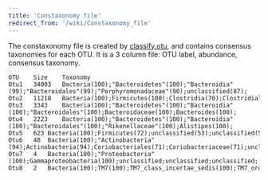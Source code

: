 ```yaml
---
title: 'Constaxonomy file'
redirect_from: '/wiki/Constaxonomy_file'
---
```

The constaxonomy file is created by
[classify.otu](classify.otu), and contains consensus
taxonomies for each OTU. It is a 3 column file: OTU label, abundance,
consensus taxonomy.

    OTU    Size    Taxonomy
    Otu1   34003   Bacteria(100);"Bacteroidetes"(100);"Bacteroidia"(99);"Bacteroidales"(99);"Porphyromonadaceae"(90);unclassified(87);
    Otu2   11218   Bacteria(100);Firmicutes(100);Clostridia(70);Clostridiales(70);Lachnospiraceae(51);unclassified;
    Otu3   3343    Bacteria(100);"Bacteroidetes"(100);"Bacteroidia"(100);"Bacteroidales"(100);Bacteroidaceae(100);Bacteroides(100);
    Otu4   2223    Bacteria(100);"Bacteroidetes"(100);"Bacteroidia"(100);"Bacteroidales"(100);"Rikenellaceae"(100);Alistipes(100);
    Otu5   623 Bacteria(100);Firmicutes(72);unclassified(53);unclassified(53);unclassified(53);unclassified(53);
    Otu6   48  Bacteria(100);"Actinobacteria"(94);Actinobacteria(94);Coriobacteriales(71);Coriobacteriaceae(71);unclassified;
    Otu7   4   Bacteria(100);"Proteobacteria"(100);Gammaproteobacteria(100);unclassified;unclassified;unclassified;
    Otu8   2   Bacteria(100);TM7(100);TM7_class_incertae_sedis(100);TM7_order_incertae_sedis(100);TM7_family_incertae_sedis(100);TM7_genus_incertae_sedis(100);
